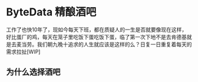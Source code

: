 # ByteData 精酿酒吧

工作了也快10年了，现如今每天下班，都在质疑人的一生是否就要像现在这样，好比蛋厂的鸡，每天在笼子里吃饭下蛋吃饭下蛋，临了第一次下地不是去肯德基就是去麦当劳。我们朝九晚十追求的人生就应该是这样的么？日复一日重复着每天的需求拉扯[WIP]

## 为什么选择酒吧


